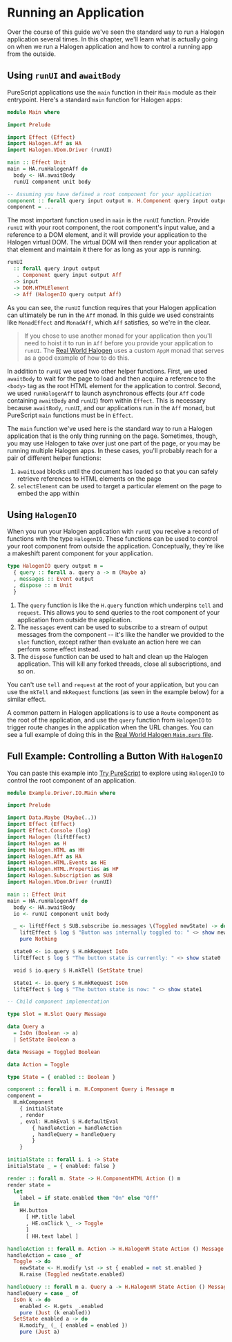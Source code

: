 # Running an Application

Over the course of this guide we've seen the standard way to run a Halogen application several times. In this chapter, we'll learn what is actually going on when we run a Halogen application and how to control a running app from the outside.

## Using `runUI` and `awaitBody`

PureScript applications use the `main` function in their `Main` module as their entrypoint. Here's a standard `main` function for Halogen apps:

```purs
module Main where

import Prelude

import Effect (Effect)
import Halogen.Aff as HA
import Halogen.VDom.Driver (runUI)

main :: Effect Unit
main = HA.runHalogenAff do
  body <- HA.awaitBody
  runUI component unit body

-- Assuming you have defined a root component for your application
component :: forall query input output m. H.Component query input output m
component = ...
```

The most important function used in `main` is the `runUI` function. Provide `runUI` with your root component, the root component's input value, and a reference to a DOM element, and it will provide your application to the Halogen virtual DOM. The virtual DOM will then render your application at that element and maintain it there for as long as your app is running.

```purs
runUI
  :: forall query input output
   . Component query input output Aff
  -> input
  -> DOM.HTMLElement
  -> Aff (HalogenIO query output Aff)
```

As you can see, the `runUI` function requires that your Halogen application can ultimately be run in the `Aff` monad. In this guide we used constraints like `MonadEffect` and `MonadAff`, which `Aff` satisfies, so we're in the clear.

> If you chose to use another monad for your application then you'll need to hoist it to run in `Aff` before you provide your application to `runUI`. The [Real World Halogen](https://github.com/thomashoneyman/purescript-halogen-realworld) uses a custom `AppM` monad that serves as a good example of how to do this.

In addition to `runUI` we used two other helper functions. First, we used `awaitBody` to wait for the page to load and then acquire a reference to the `<body>` tag as the root HTML element for the application to control. Second, we used `runHalogenAff` to launch asynchronous effects (our `Aff` code containing `awaitBody` and `runUI`) from within `Effect`. This is necessary because `awaitBody`, `runUI`, and our applications run in the `Aff` monad, but PureScript `main` functions must be in `Effect`.

The `main` function we've used here is the standard way to run a Halogen application that is the only thing running on the page. Sometimes, though, you may use Halogen to take over just one part of the page, or you may be running multiple Halogen apps. In these cases, you'll probably reach for a pair of different helper functions:

1. `awaitLoad` blocks until the document has loaded so that you can safely retrieve references to HTML elements on the page
2. `selectElement` can be used to target a particular element on the page to embed the app within

## Using `HalogenIO`

When you run your Halogen application with `runUI` you receive a record of functions with the type `HalogenIO`. These functions can be used to control your root component from outside the application. Conceptually, they're like a makeshift parent component for your application.

```purs
type HalogenIO query output m =
  { query :: forall a. query a -> m (Maybe a)
  , messages :: Event output
  , dispose :: m Unit
  }
```

1. The `query` function is like the `H.query` function which underpins `tell` and `request`. This allows you to send queries to the root component of your application from outside the application.
2. The `messages` event can be used to subscribe to a stream of output messages from the component -- it's like the handler we provided to the `slot` function, except rather than evaluate an action here we can perform some effect instead.
3. The `dispose` function can be used to halt and clean up the Halogen application. This will kill any forked threads, close all subscriptions, and so on.

You can't use `tell` and `request` at the root of your application, but you can use the `mkTell` and `mkRequest` functions (as seen in the example below) for a similar effect.

A common pattern in Halogen applications is to use a `Route` component as the root of the application, and use the `query` function from `HalogenIO` to trigger route changes in the application when the URL changes. You can see a full example of doing this in the [Real World Halogen `Main.purs` file](https://github.com/thomashoneyman/purescript-halogen-realworld/blob/master/src/Main.purs).

## Full Example: Controlling a Button With `HalogenIO`

You can paste this example into [Try PureScript](https://try.purescript.org) to explore using `HalogenIO` to control the root component of an application.

```purs
module Example.Driver.IO.Main where

import Prelude

import Data.Maybe (Maybe(..))
import Effect (Effect)
import Effect.Console (log)
import Halogen (liftEffect)
import Halogen as H
import Halogen.HTML as HH
import Halogen.Aff as HA
import Halogen.HTML.Events as HE
import Halogen.HTML.Properties as HP
import Halogen.Subscription as SUB
import Halogen.VDom.Driver (runUI)

main :: Effect Unit
main = HA.runHalogenAff do
  body <- HA.awaitBody
  io <- runUI component unit body

  _ <- liftEffect $ SUB.subscribe io.messages \(Toggled newState) -> do
    liftEffect $ log $ "Button was internally toggled to: " <> show newState
    pure Nothing

  state0 <- io.query $ H.mkRequest IsOn
  liftEffect $ log $ "The button state is currently: " <> show state0

  void $ io.query $ H.mkTell (SetState true)

  state1 <- io.query $ H.mkRequest IsOn
  liftEffect $ log $ "The button state is now: " <> show state1

-- Child component implementation

type Slot = H.Slot Query Message

data Query a
  = IsOn (Boolean -> a)
  | SetState Boolean a

data Message = Toggled Boolean

data Action = Toggle

type State = { enabled :: Boolean }

component :: forall i m. H.Component Query i Message m
component =
  H.mkComponent
    { initialState
    , render
    , eval: H.mkEval $ H.defaultEval
        { handleAction = handleAction
        , handleQuery = handleQuery
        }
    }

initialState :: forall i. i -> State
initialState _ = { enabled: false }

render :: forall m. State -> H.ComponentHTML Action () m
render state =
  let
    label = if state.enabled then "On" else "Off"
  in
    HH.button
      [ HP.title label
      , HE.onClick \_ -> Toggle
      ]
      [ HH.text label ]

handleAction :: forall m. Action -> H.HalogenM State Action () Message m Unit
handleAction = case _ of
  Toggle -> do
    newState <- H.modify \st -> st { enabled = not st.enabled }
    H.raise (Toggled newState.enabled)

handleQuery :: forall m a. Query a -> H.HalogenM State Action () Message m (Maybe a)
handleQuery = case _ of
  IsOn k -> do
    enabled <- H.gets _.enabled
    pure (Just (k enabled))
  SetState enabled a -> do
    H.modify_ (_ { enabled = enabled })
    pure (Just a)
```
